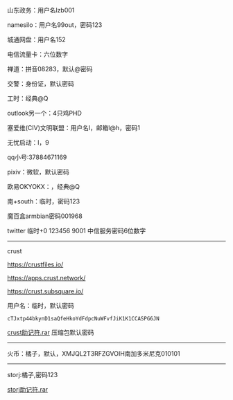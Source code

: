 山东政务：用户名lzb001

namesilo：用户名99out，密码123

城通网盘：用户名152

电信流量卡：六位数字

禅道：拼音08283，默认@密码

交警：身份证，默认密码

工时：经典@Q

outlook另一个：4只鸡PHD

塞爱维(CIV)文明联盟：用户名l，邮箱l@h，密码1

无忧启动：l，9

 qq小号:37884671169

pixiv：微软，默认密码

欧易OKYOKX：，经典@Q

南+south：临时，密码123

魔百盒armbian密码001968

twitter 临时+0 123456 9001
中信服务密码6位数字

---

crust

https://crustfiles.io/

https://apps.crust.network/

https://crust.subsquare.io/

用户名：临时，默认密码

```
cTJxtp44bkynD1saQfeHkoYdFdpcNuWFvfJiK1K1CCASPG6JN
```

 [crust助记符.rar](assets/crust助记符.rar) 压缩包默认密码

---

火币：橘子，默认，XMJQL2T3RFZGVOIH南加多米尼克010101

---

storj:橘子,密码123

 [storj助记符.rar](assets\storj助记符.rar) 
